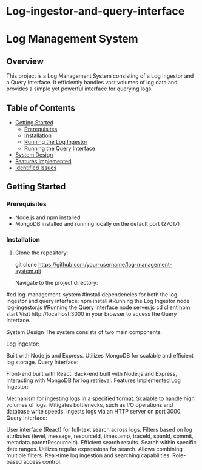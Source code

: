 # Log-ingestor-and-query-interface
# Log Management System

## Overview

This project is a Log Management System consisting of a Log Ingestor and a Query Interface. It efficiently handles vast volumes of log data and provides a simple yet powerful interface for querying logs.

## Table of Contents

- [Getting Started](#getting-started)
  - [Prerequisites](#prerequisites)
  - [Installation](#installation)
  - [Running the Log Ingestor](#running-the-log-ingestor)
  - [Running the Query Interface](#running-the-query-interface)
- [System Design](#system-design)
- [Features Implemented](#features-implemented)
- [Identified Issues](#identified-issues)

## Getting Started

### Prerequisites

- Node.js and npm installed
- MongoDB installed and running locally on the default port (27017)

### Installation

1. Clone the repository:


   git clone https://github.com/your-username/log-management-system.git



   Navigate to the project directory:


#cd log-management-system
#Install dependencies for both the log ingestor and query interface:
npm install
#Running the Log Ingestor
node log-ingestor.js
#Running the Query Interface
node server.js
cd client
npm start
Visit http://localhost:3000 in your browser to access the Query Interface.

System Design
The system consists of two main components:

Log Ingestor:

Built with Node.js and Express.
Utilizes MongoDB for scalable and efficient log storage.
Query Interface:

Front-end built with React.
Back-end built with Node.js and Express, interacting with MongoDB for log retrieval.
Features Implemented
Log Ingestor:

Mechanism for ingesting logs in a specified format.
Scalable to handle high volumes of logs.
Mitigates bottlenecks, such as I/O operations and database write speeds.
Ingests logs via an HTTP server on port 3000.
Query Interface:

User interface (React) for full-text search across logs.
Filters based on log attributes (level, message, resourceId, timestamp, traceId, spanId, commit, metadata.parentResourceId).
Efficient search results.
Search within specific date ranges.
Utilizes regular expressions for search.
Allows combining multiple filters.
Real-time log ingestion and searching capabilities.
Role-based access control.











